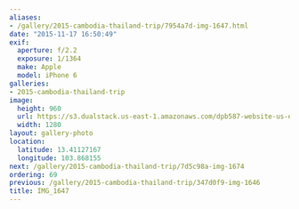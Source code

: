 ```yaml
---
aliases:
- /gallery/2015-cambodia-thailand-trip/7954a7d-img-1647.html
date: "2015-11-17 16:50:49"
exif:
  aperture: f/2.2
  exposure: 1/1364
  make: Apple
  model: iPhone 6
galleries:
- 2015-cambodia-thailand-trip
image:
  height: 960
  url: https://s3.dualstack.us-east-1.amazonaws.com/dpb587-website-us-east-1/asset/gallery/2015-cambodia-thailand-trip/7954a7d-img-1647~1280.jpg
  width: 1280
layout: gallery-photo
location:
  latitude: 13.41127167
  longitude: 103.868155
next: /gallery/2015-cambodia-thailand-trip/7d5c98a-img-1674
ordering: 69
previous: /gallery/2015-cambodia-thailand-trip/347d0f9-img-1646
title: IMG_1647
---
```

